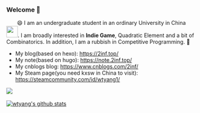 ### Welcome 👋

&emsp;&emsp;😄 I am an undergraduate student in an ordinary University in China <img src="https://media.giphy.com/media/WUlplcMpOCEmTGBtBW/giphy.gif" width="30">. I am broadly interested in **Indie Game**, Quadratic Element and a bit of Combinatorics. In addition, I am a rubbish in Competitive Programming. 🤔

* My blog(based on hexo): https://2inf.top/
* My note(based on hugo): https://note.2inf.top/
* My cnblogs blog: https://www.cnblogs.com/2inf/
* My Steam page(you need kxsw in China to visit): https://steamcommunity.com/id/wtyang1/

![](https://img.shields.io/badge/license-MIT-00FF00.svg) &emsp;&emsp; <!--[![](https://img.shields.io/badge/twitter-@wtyang5-blue.svg)](https://twitter.com/wtyang5)-->

[![wtyang's github stats](https://github-readme-stats.vercel.app/api?username=2inf&theme=tokyonight&show_icons=true&line_height=30)](https://github.com/2inf)
